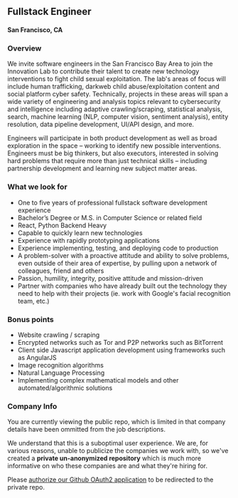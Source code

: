 ## Fullstack Engineer
#### San Francisco, CA

### Overview
We invite software engineers in the San Francisco Bay Area to join the Innovation Lab to contribute their talent to create new technology interventions to fight child sexual exploitation. The lab's areas of focus will include human trafficking, darkweb child abuse/exploitation content and social platform cyber safety. Technically, projects in these areas will span a wide variety of engineering and analysis topics relevant to cybersecurity and intelligence including adaptive crawling/scraping, statistical analysis, search, machine learning (NLP, computer vision, sentiment analysis), entity resolution, data pipeline development, UI/API design, and more.

Engineers will participate in both product development as well as broad exploration in the space – working to identify new possible interventions. Engineers must be big thinkers, but also executors, interested in solving hard problems that require more than just technical skills – including partnership development and learning new subject matter areas.

### What we look for
+	One to five years of professional fullstack software development experience
+	Bachelor’s Degree or M.S. in Computer Science or related field
+	React, Python Backend Heavy
+	Capable to quickly learn new technologies
+	Experience with rapidly prototyping applications
+	Experience implementing, testing, and deploying code to production
+	A problem-solver with a proactive attitude and ability to solve problems, even outside of their area of expertise, by pulling upon a network of colleagues, friend and others
+	Passion, humility, integrity, positive attitude and mission-driven
+	Partner with companies who have already built out the technology they need to help with their projects (ie. work with Google's facial recognition team, etc.)

### Bonus points
+	Website crawling / scraping
+	Encrypted networks such as Tor and P2P networks such as BitTorrent
+	Client side Javascript application development using frameworks such as AngularJS
+	Image recognition algorithms
+	Natural Language Processing
+	Implementing complex mathematical models and other automated/algorithmic solutions

### Company Info
You are currently viewing the public repo, which is limited in that company details have been ommitted from the job descriptions.  
    
We understand that this is a suboptimal user experience.  We are, for various reasons, unable to publicize the companies we work with, so we've
created a **private un-anonymized repository** which is much more informative on who these companies are and what they're hiring for.  
    
Please [authorize our Github OAuth2 application](https://letsrockit.co/users/auth/github?job_id=vghvcm4-fullstack-engineer) to be redirected to the private repo.
